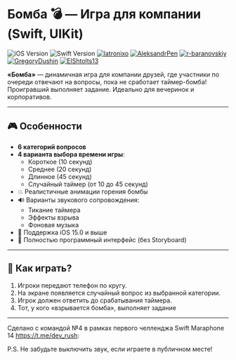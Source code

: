# Бомба 💣 — Игра для компании (Swift, UIKit)

![iOS Version](https://img.shields.io/badge/iOS-15.0+-blue?style=flat&logo=apple)
![Swift Version](https://img.shields.io/badge/Swift-5.5-orange?style=flat&logo=swift)
[![latronixo](https://img.shields.io/badge/latronixo-181717?style=flat&logo=github&logoColor=white)](https://github.com/latronixo)
[![AleksandrPen](https://img.shields.io/badge/AleksandrPen-181717?style=flat&logo=github&logoColor=white)](https://github.com/AleksandrPen)
[![r-baranovskiy](https://img.shields.io/badge/r--baranovskiy-181717?style=flat&logo=github&logoColor=white)](https://github.com/r-baranovskiy)
[![GregoryDushin](https://img.shields.io/badge/GregoryDushin-181717?style=flat&logo=github&logoColor=white)](https://github.com/GregoryDushin)
[![ElShtolts13](https://img.shields.io/badge/ElShtolts13-181717?style=flat&logo=github&logoColor=white)](https://github.com/ElShtolts13)

**«Бомба»** — динамичная игра для компании друзей, где участники по очереди отвечают на вопросы, пока не сработает таймер-бомба! Проигравший выполняет задание. Идеально для вечеринок и корпоративов.

---

## 🎮 Особенности
- **6 категорий вопросов** 
- **4 варианта выбора времени игры**:
  - Короткое (10 секунд)
  - Среднее (20 секунд)
  - Длинное (45 секунд)
  - Случайный таймер (от 10 до 45 секунд)
- 💥 Реалистичные анимации горения бомбы
- 🔊 Варианты звукового сопровождения:
  - Тикание таймера
  - Эффекты взрыва
  - Фоновая музыка
- 🎯 Поддержка iOS 15.0 и выше
- 📱 Полностью программный интерфейс (без Storyboard)

---

## 🚀 Как играть?
1. Игроки передают телефон по кругу.
2. На экране появляется случайный вопрос из выбранной категории.
3. Игрок должен ответить до срабатывания таймера.
4. Тот, у кого «взрывается бомба», выполняет задание

---
Сделано с командой №4 в рамках первого челленджа Swift Maraphone 14  https://t.me/dev_rush:


P.S. Не забудьте выключить звук, если играете в публичном месте!
